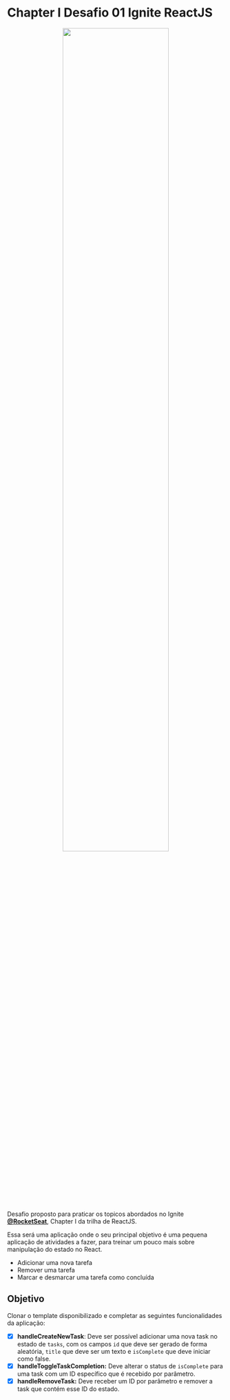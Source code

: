 # Chapter I Desafio 01 Ignite ReactJS

<p align="center">
  <img 
    src="https://user-images.githubusercontent.com/53442803/140808397-c2be83f5-aba8-4408-9529-ea1b9aff7455.gif"
    width="70%"
  />
</p>

Desafio proposto para praticar os topicos abordados no Ignite **[@RocketSeat](https://www.rocketseat.com.br/)**, Chapter I da trilha de ReactJS.

Essa será uma aplicação onde o seu principal objetivo é uma pequena aplicação de atividades a fazer, para treinar um pouco mais sobre manipulação do estado no React.

- Adicionar uma nova tarefa
- Remover uma tarefa
- Marcar e desmarcar uma tarefa como concluída

## Objetivo
Clonar o template disponibilizado e completar as seguintes funcionalidades da aplicação: 
- [x] **handleCreateNewTask**: Deve ser possível adicionar uma nova task no estado de `tasks`, com os campos `id` que deve ser gerado de forma aleatória, `title` que deve ser um texto e `isComplete` que deve iniciar como false.
- [x] **handleToggleTaskCompletion:** Deve alterar o status de `isComplete` para uma task com um ID específico que é recebido por parâmetro.
- [x] **handleRemoveTask:** Deve receber um ID por parâmetro e remover a task que contém esse ID do estado.